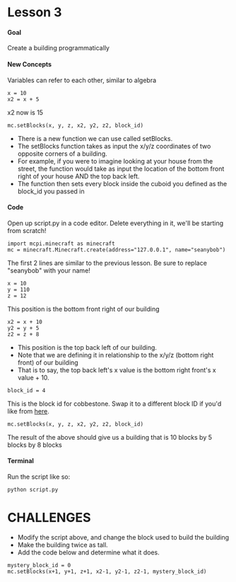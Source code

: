 # Lesson 3

#### Goal
Create a building programmatically

#### New Concepts

Variables can refer to each other, similar to algebra
```
x = 10
x2 = x + 5
```
x2 now is 15

```
mc.setBlocks(x, y, z, x2, y2, z2, block_id)
```

- There is a new function we can use called setBlocks.
- The setBlocks function takes as input the x/y/z coordinates of two opposite corners of a building.
- For example, if you were to imagine looking at your house from the street, the function would take as input the location of the bottom front right of your house AND the top back left.
- The function then sets every block inside the cuboid you defined as the block_id you passed in

#### Code
Open up script.py in a code editor. Delete everything in it, we'll be starting from scratch!

```
import mcpi.minecraft as minecraft
mc = minecraft.Minecraft.create(address="127.0.0.1", name="seanybob")
```
The first 2 lines are similar to the previous lesson. Be sure to replace "seanybob" with your name!

```
x = 10
y = 110
z = 12
```

This position is the bottom front right of our building

```
x2 = x + 10
y2 = y + 5
z2 = z + 8
```

- This position is the top back left of our building.
- Note that we are defining it in relationship to the x/y/z (bottom right front) of our building
- That is to say, the top back left's x value is the bottom right front's x value + 10.

```
block_id = 4
```
This is the block id for cobbestone. Swap it to a different block ID if you'd like from [here](http://minecraft-ids.grahamedgecombe.com/).

```
mc.setBlocks(x, y, z, x2, y2, z2, block_id)
```
The result of the above should give us a building that is 10 blocks by 5 blocks by 8 blocks

#### Terminal

Run the script like so:
```
python script.py
```

# CHALLENGES

- Modify the script above, and change the block used to build the building
- Make the building twice as tall.
- Add the code below and determine what it does.
```
mystery_block_id = 0
mc.setBlocks(x+1, y+1, z+1, x2-1, y2-1, z2-1, mystery_block_id)
```

